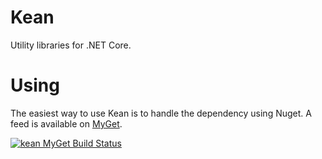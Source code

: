 # Kean
Utility libraries for .NET Core.

# Using
The easiest way to use Kean is to handle the dependency using Nuget. A feed is available on [MyGet](https://www.myget.org/feed/Packages/kean).

[![kean MyGet Build Status](https://www.myget.org/BuildSource/Badge/kean?identifier=2f3904da-8883-49e0-a080-a8178c8938d4)](https://www.myget.org/)

